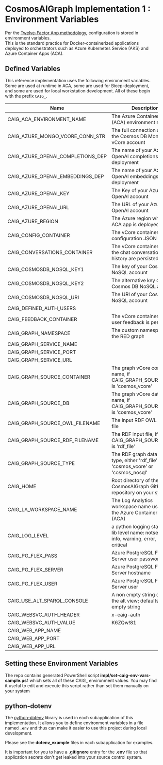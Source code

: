 # CosmosAIGraph Implementation 1 : Environment Variables

Per the [Twelve-Factor App methodology](https://12factor.net/config),
configuration is stored in environment variables.  
This is the standard practice for Docker-containerized applications deployed to orchestrators
such as Azure Kubernetes Service (AKS) and Azure Container Apps (ACA).

## Defined Variables

This reference implementation uses the following environment variables.
Some are used at runtime in ACA, some are used for Bicep-deployment,
and some are used for local workstation development.
All of these begin with the prefix `CAIG_`.

| Name | Description |
| --------------------------------- | --------------------------------- |
| CAIG_ACA_ENVIRONMENT_NAME | The Azure Container App (ACA) environment name |
| CAIG_AZURE_MONGO_VCORE_CONN_STR | The full connection string for the Cosmos DB Mongo vCore account |
| CAIG_AZURE_OPENAI_COMPLETIONS_DEP | The name of your Azure OpenAI completions deployment |
| CAIG_AZURE_OPENAI_EMBEDDINGS_DEP | The name of your Azure OpenAI embeddings deployment |
| CAIG_AZURE_OPENAI_KEY | The Key of your Azure OpenAI account |
| CAIG_AZURE_OPENAI_URL | The URL of your Azure OpenAI account |
| CAIG_AZURE_REGION | The Azure region where the ACA app is deployed to |
| CAIG_CONFIG_CONTAINER | The vCore container for configuration JSON values |
| CAIG_CONVERSATIONS_CONTAINER | The vCore container where the chat conversations and history are persisted |
| CAIG_COSMOSDB_NOSQL_KEY1 | The key of your Cosmos DB NoSQL account |
| CAIG_COSMOSDB_NOSQL_KEY2 | The alternative key of your Cosmos DB NoSQL account |
| CAIG_COSMOSDB_NOSQL_URI | The URI of your Cosmos DB NoSQL account |
| CAIG_DEFINED_AUTH_USERS |  |
| CAIG_FEEDBACK_CONTAINER | The vCore container where user feedback is persisted |
| CAIG_GRAPH_NAMESPACE | The custom namespace for the RED graph |
| CAIG_GRAPH_SERVICE_NAME |  |
| CAIG_GRAPH_SERVICE_PORT |  |
| CAIG_GRAPH_SERVICE_URL |  |
| CAIG_GRAPH_SOURCE_CONTAINER | The graph vCore container name, if CAIG_GRAPH_SOURCE_TYPE is 'cosmos_vcore' |
| CAIG_GRAPH_SOURCE_DB | The graph vCore database name, if CAIG_GRAPH_SOURCE_TYPE is 'cosmos_vcore' |
| CAIG_GRAPH_SOURCE_OWL_FILENAME | The input RDF OWL ontology file |
| CAIG_GRAPH_SOURCE_RDF_FILENAME | The RDF input file, if CAIG_GRAPH_SOURCE_TYPE is 'rdf_file' |
| CAIG_GRAPH_SOURCE_TYPE | The RDF graph data source type, either 'rdf_file' or 'cosmos_vcore' or 'cosmos_nosql' |
| CAIG_HOME | Root directory of the CosmosAIGraph GitHub repository on your system |
| CAIG_LA_WORKSPACE_NAME | The Log Analytics workspace name used by the Azure Container App (ACA) |
| CAIG_LOG_LEVEL | a python logging standard-lib level name: notset, debug, info, warning, error, or critical |
| CAIG_PG_FLEX_PASS | Azure PostgreSQL Flex Server user password |
| CAIG_PG_FLEX_SERVER | Azure PostgreSQL Flex Server hostname |
| CAIG_PG_FLEX_USER | Azure PostgreSQL Flex Server user |
| CAIG_USE_ALT_SPARQL_CONSOLE | A non empty string displays the alt view; defaults to an empty string |
| CAIG_WEBSVC_AUTH_HEADER | x-caig-auth |
| CAIG_WEBSVC_AUTH_VALUE | K6ZQw!81 |
| CAIG_WEB_APP_NAME |  |
| CAIG_WEB_APP_PORT |  |
| CAIG_WEB_APP_URL |  |

## Setting these Environment Variables

The repo contains generated PowerShell script **impl/set-caig-env-vars-sample.ps1**
which sets all of these CAIG_ environment values.
You may find it useful to edit and execute this script rather than set them manually on your system


## python-dotenv

The [python-dotenv](https://pypi.org/project/python-dotenv/) library is used
in each subapplication of this implementation.
It allows you to define environment variables in a file named **`.env`**
and thus can make it easier to use this project during local development.

Please see the **dotenv_example** files in each subapplication for examples.

It is important for you to have a **.gitignore** entry for the **.env** file
so that application secrets don't get leaked into your source control system.

